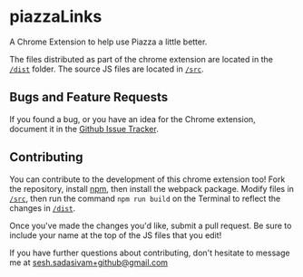# piazzaLinks
A Chrome Extension to help use Piazza a little better.

The files distributed as part of the chrome extension are located in the [`/dist`](/dist) folder. The source JS files are located in [`/src`](/src).

## Bugs and Feature Requests
If you found a bug, or you have an idea for the Chrome extension, document it in the [Github Issue Tracker](https://github.com/seshrs/piazzaLinks/issues).

## Contributing
You can contribute to the development of this chrome extension too! Fork the repository, install [npm](https://www.npmjs.com/get-npm), then install the webpack package. Modify files in [`/src`](/src), then run the command `npm run build` on the Terminal to reflect the changes in [`/dist`](/dist).

Once you've made the changes you'd like, submit a pull request. Be sure to include your name at the top of the JS files that you edit!

If you have further questions about contributing, don't hesitate to message me at sesh.sadasivam+github@gmail.com
